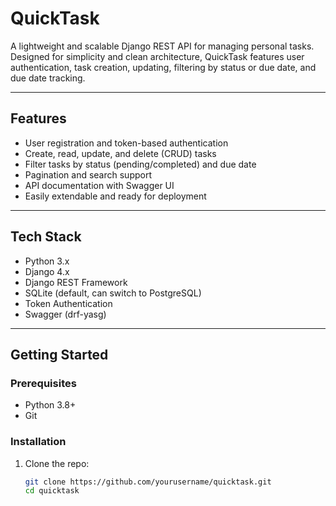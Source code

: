 # QuickTask

A lightweight and scalable Django REST API for managing personal tasks.  
Designed for simplicity and clean architecture, QuickTask features user authentication, task creation, updating, filtering by status or due date, and due date tracking.

---

## Features

- User registration and token-based authentication
- Create, read, update, and delete (CRUD) tasks
- Filter tasks by status (pending/completed) and due date
- Pagination and search support
- API documentation with Swagger UI
- Easily extendable and ready for deployment

---

## Tech Stack

- Python 3.x
- Django 4.x
- Django REST Framework
- SQLite (default, can switch to PostgreSQL)
- Token Authentication
- Swagger (drf-yasg)

---

## Getting Started

### Prerequisites

- Python 3.8+
- Git

### Installation

1. Clone the repo:
   ```bash
   git clone https://github.com/yourusername/quicktask.git
   cd quicktask
   ```
